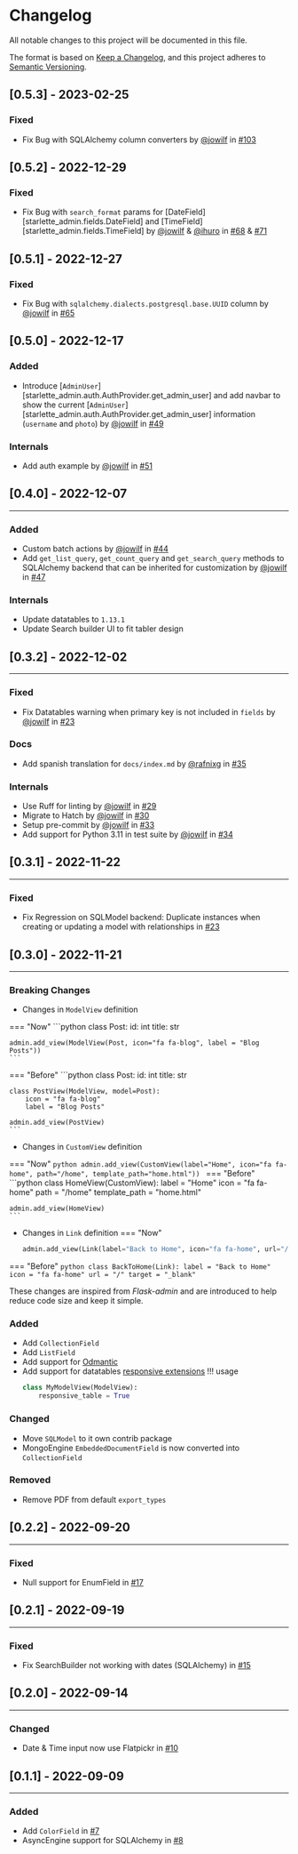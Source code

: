 # Changelog

All notable changes to this project will be documented in this file.

The format is based on [Keep a Changelog](https://keepachangelog.com/en/1.0.0/), and this project adheres
to [Semantic Versioning](https://semver.org/spec/v2.0.0.html).

## [0.5.3] - 2023-02-25

### Fixed

* Fix Bug with SQLAlchemy column converters by [@jowilf](https://github.com/jowilf) in [#103](https://github.com/jowilf/starlette-admin/pull/103)

## [0.5.2] - 2022-12-29

### Fixed

* Fix Bug with `search_format` params for [DateField][starlette_admin.fields.DateField] and [TimeField][starlette_admin.fields.TimeField] by [@jowilf](https://github.com/jowilf) & [@ihuro](https://github.com/ihuro) in [#68](https://github.com/jowilf/starlette-admin/pull/68) & [#71](https://github.com/jowilf/starlette-admin/pull/71)

## [0.5.1] - 2022-12-27

### Fixed

* Fix Bug with `sqlalchemy.dialects.postgresql.base.UUID` column by [@jowilf](https://github.com/jowilf) in [#65](https://github.com/jowilf/starlette-admin/pull/65)

## [0.5.0] - 2022-12-17

### Added

* Introduce [`AdminUser`][starlette_admin.auth.AuthProvider.get_admin_user] and add navbar to show the current [`AdminUser`][starlette_admin.auth.AuthProvider.get_admin_user] information (`username` and `photo`) by [@jowilf](https://github.com/jowilf) in [#49](https://github.com/jowilf/starlette-admin/pull/49)

### Internals

* Add auth example by [@jowilf](https://github.com/jowilf) in [#51](https://github.com/jowilf/starlette-admin/pull/51)

## [0.4.0] - 2022-12-07

---

### Added

* Custom batch actions by [@jowilf](https://github.com/jowilf) in [#44](https://github.com/jowilf/starlette-admin/pull/44)
* Add `get_list_query`, `get_count_query` and `get_search_query` methods to SQLAlchemy backend that can be inherited for customization by [@jowilf](https://github.com/jowilf) in [#47](https://github.com/jowilf/starlette-admin/pull/47)

### Internals

* Update datatables to `1.13.1`
* Update Search builder UI to fit tabler design

## [0.3.2] - 2022-12-02

---

### Fixed

* Fix Datatables warning when primary key is not included in `fields` by [@jowilf](https://github.com/jowilf) in [#23](https://github.com/jowilf/starlette-admin/issues/23)

### Docs

* Add spanish translation for `docs/index.md` by [@rafnixg](https://github.com/rafnixg) in [#35](https://github.com/jowilf/starlette-admin/pull/35)

### Internals

* Use Ruff for linting by [@jowilf](https://github.com/jowilf) in [#29](https://github.com/jowilf/starlette-admin/pull/29)
* Migrate to Hatch by [@jowilf](https://github.com/jowilf) in [#30](https://github.com/jowilf/starlette-admin/pull/30)
* Setup pre-commit by [@jowilf](https://github.com/jowilf) in [#33](https://github.com/jowilf/starlette-admin/pull/33)
* Add support for Python 3.11 in test suite by [@jowilf](https://github.com/jowilf) in [#34](https://github.com/jowilf/starlette-admin/pull/34)


## [0.3.1] - 2022-11-22

---

### Fixed

* Fix Regression on SQLModel backend: Duplicate instances when creating or updating a model with relationships in [#23](https://github.com/jowilf/starlette-admin/issues/23)


## [0.3.0] - 2022-11-21

---

### Breaking Changes

* Changes in `ModelView` definition

=== "Now"
    ```python
    class Post:
        id: int
        title: str

    admin.add_view(ModelView(Post, icon="fa fa-blog", label = "Blog Posts"))
    ```

=== "Before"
    ```python
    class Post:
        id: int
        title: str


    class PostView(ModelView, model=Post):
        icon = "fa fa-blog"
        label = "Blog Posts"

    admin.add_view(PostView)
    ```

* Changes in `CustomView` definition

=== "Now"
    ```python
    admin.add_view(CustomView(label="Home", icon="fa fa-home", path="/home", template_path="home.html"))
    ```
=== "Before"
    ```python
    class HomeView(CustomView):
        label = "Home"
        icon = "fa fa-home"
        path = "/home"
        template_path = "home.html"

    admin.add_view(HomeView)
    ```

* Changes in `Link` definition
=== "Now"
    ```python
    admin.add_view(Link(label="Back to Home", icon="fa fa-home", url="/", target = "_blank"))
    ```

=== "Before"
    ```python
    class BackToHome(Link):
        label = "Back to Home"
        icon = "fa fa-home"
        url = "/"
        target = "_blank"
    ```

These changes are inspired from *Flask-admin* and are introduced to help reduce code size and keep it simple.

### Added

* Add `CollectionField`
* Add `ListField`
* Add support for [Odmantic](https://art049.github.io/odmantic/)
* Add support for datatables [responsive extensions](https://datatables.net/extensions/responsive/)
!!! usage
    ```python
    class MyModelView(ModelView):
        responsive_table = True
    ```

### Changed

* Move `SQLModel` to it own contrib package
* MongoEngine `EmbeddedDocumentField` is now converted into `CollectionField`

### Removed

* Remove PDF from default `export_types`

## [0.2.2] - 2022-09-20

---

### Fixed

*  Null support for EnumField in [#17](https://github.com/jowilf/starlette-admin/pull/17)


## [0.2.1] - 2022-09-19

---

### Fixed

* Fix SearchBuilder not working with dates (SQLAlchemy) in [#15](https://github.com/jowilf/starlette-admin/pull/15)


## [0.2.0] - 2022-09-14

---

### Changed

* Date & Time input now use Flatpickr in [#10](https://github.com/jowilf/starlette-admin/pull/10)


## [0.1.1] - 2022-09-09

---

### Added

- Add `ColorField` in [#7](https://github.com/jowilf/starlette-admin/pull/7)
- AsyncEngine support for SQLAlchemy in [#8](https://github.com/jowilf/starlette-admin/pull/8)
